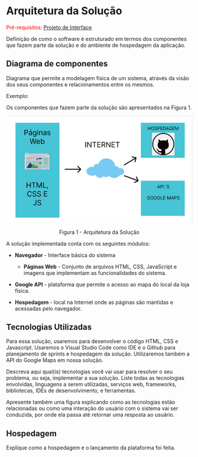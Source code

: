 # Arquitetura da Solução

<span style="color:red">Pré-requisitos: <a href="![image](https://user-images.githubusercontent.com/83013553/164117424-3d5f3449-eb00-4b7d-ba44-7d7859e03e65.png)"> Projeto de Interface</a></span>

Definição de como o software é estruturado em termos dos componentes que fazem parte da solução e do ambiente de hospedagem da aplicação.

## Diagrama de componentes

Diagrama que permite a modelagem física de um sistema, através da visão dos seus componentes e relacionamentos entre os mesmos.

Exemplo: 

Os componentes que fazem parte da solução são apresentados na Figura 1.

![Diagrama de Componentes](img/componentes.jpg)
<center>Figura 1 - Arquitetura da Solução</center>

A solução implementada conta com os seguintes módulos:
- **Navegador** - Interface básica do sistema  
  - **Páginas Web** - Conjunto de arquivos HTML, CSS, JavaScript e imagens que implementam as funcionalidades do sistema.
   
 - **Google API** - plataforma que permite o acesso ao mapa do local da loja física.
 - **Hospedagem** - local na Internet onde as páginas são mantidas e acessadas pelo navegador. 



## Tecnologias Utilizadas
Para essa solução, usaremos para desenvolver o código HTML, CSS e Javascript. Usaremos o Visual Studio Code como IDE e o Github para planejamento de sprints e hospedagem da solução. Utilizaremos também a API do Google Maps em nossa solução.



Descreva aqui qual(is) tecnologias você vai usar para resolver o seu problema, ou seja, implementar a sua solução. Liste todas as tecnologias envolvidas, linguagens a serem utilizadas, serviços web, frameworks, bibliotecas, IDEs de desenvolvimento, e ferramentas.

Apresente também uma figura explicando como as tecnologias estão relacionadas ou como uma interação do usuário com o sistema vai ser conduzida, por onde ela passa até retornar uma resposta ao usuário.


## Hospedagem

Explique como a hospedagem e o lançamento da plataforma foi feita.

